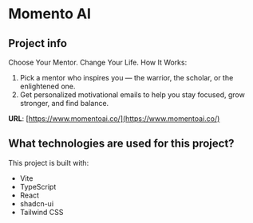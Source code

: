 # Momento AI


## Project info

Choose Your Mentor. Change Your Life. 
How It Works: 
1. Pick a mentor who inspires you — the warrior, the scholar, or the enlightened one.
5. Get personalized motivational emails to help you stay focused, grow stronger, and find balance.

**URL**: [https://www.momentoai.co/](https://www.momentoai.co/)


## What technologies are used for this project?

This project is built with:

- Vite
- TypeScript
- React
- shadcn-ui
- Tailwind CSS

